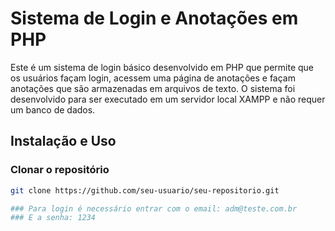 # Sistema de Login e Anotações em PHP

Este é um sistema de login básico desenvolvido em PHP que permite que os usuários façam login, acessem uma página de anotações e façam anotações que são armazenadas em arquivos de texto. O sistema foi desenvolvido para ser executado em um servidor local XAMPP e não requer um banco de dados.

## Instalação e Uso

### Clonar o repositório

```bash
git clone https://github.com/seu-usuario/seu-repositorio.git

### Para login é necessário entrar com o email: adm@teste.com.br
### E a senha: 1234 
